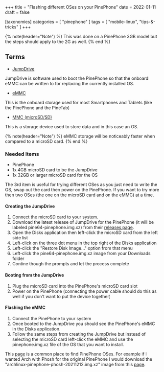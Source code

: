 +++
title = "Flashing different OSes on your PinePhone"
date = 2022-01-11
draft = false

[taxonomies]
categories = [ "pinephone" ]
tags = [ "mobile-linux", "tips-&-tricks" ]
+++

{% note(header="Note") %}
This was done on a PinePhone 3GB model but the steps should apply to the 2G as well.
{% end %}

## Terms

- [JumpDrive](https://github.com/dreemurrs-embedded/Jumpdrive)

JumpDrive is software used to boot the PinePhone so that the onboard eMMC can be written to for replacing the currently installed OS. 

- [eMMC](https://en.wikipedia.org/wiki/MultiMediaCard#eMMC)

This is the onboard storage used for most Smartphones and Tablets (like the PinePhone and the PineTab)

- [MMC (microSD/SD)](https://en.wikipedia.org/wiki/SD_card)

This is a storage device used to store data and in this case an OS. 

{% note(header="Note") %}
eMMC storage will be noticeably faster when compared to a microSD card.
{% end %}

### Needed Items

- PinePhone
- 1x 4GB microSD card to be the JumpDrive
- 1x 32GB or larger microSD card for the OS 

The 3rd item is useful for trying different OSes as you just need to write the OS, swap out the card then power on the PinePhone. If you want to try more then two OSes (the one on the microSD card and on the eMMC) at a time. 

#### Creating the JumpDrive

1. Connect the microSD card to your system.
2. Download the latest release of JumpDrive for the PinePhone (it will be labeled pine64-pinephone.img.xz) from their [releases page](https://github.com/dreemurrs-embedded/Jumpdrive/releases).
3. Open the Disks application then left-click the microSD card from the left side list
4. Left-click on the three dot menu in the top right of the Disks application
5. Left-click the "Restore Disk Image..." option from that menu
6. Left-click the pine64-pinephone.img.xz image from your Downloads folder
7. Contine though the prompts and let the process complete

#### Booting from the JumpDrive

1. Plug the microSD card into the PinePhone's microSD card slot
2. Power on the PinePhone (connecting the power cable should do this as well if you don't want to put the device together)

#### Flashing the eMMC

1. Connect the PinePhone to your system
2. Once booted to the JumpDrive you should see the PinePhone's eMMC in the Disks application.
3. Follow the same steps from creating the JumpDrive but instead of selecting the microSD card left-click the eMMC and use the pinephone.img.xz file of the OS that you want to install. 

This [page](https://wiki.pine64.org/wiki/PinePhone_Software_Releases) is a common place to find PinePhone OSes. For example if I wanted Arch with Phosh for the original PinePhone I would download the "archlinux-pinephone-phosh-20211212.img.xz" image from this [page](https://github.com/dreemurrs-embedded/Pine64-Arch/releases).

